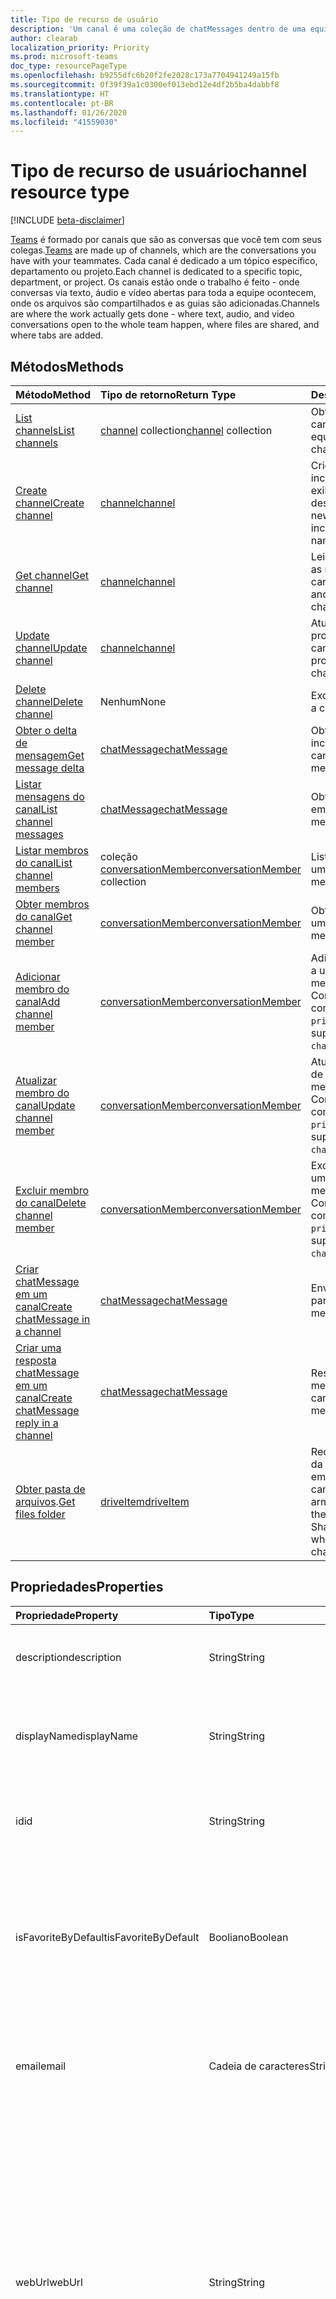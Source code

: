 ```yaml
---
title: Tipo de recurso de usuário
description: 'Um canal é uma coleção de chatMessages dentro de uma equipe. '
author: clearab
localization_priority: Priority
ms.prod: microsoft-teams
doc_type: resourcePageType
ms.openlocfilehash: b9255dfc6b20f2fe2028c173a7704941249a15fb
ms.sourcegitcommit: 0f39f39a1c0300ef013ebd12e4df2b5ba4dabbf8
ms.translationtype: HT
ms.contentlocale: pt-BR
ms.lasthandoff: 01/26/2020
ms.locfileid: "41559030"
---
```

# <a name="channel-resource-type"></a><span data-ttu-id="92c91-103">Tipo de recurso de usuário</span><span class="sxs-lookup"><span data-stu-id="92c91-103">channel resource type</span></span>

[!INCLUDE [beta-disclaimer](../../includes/beta-disclaimer.md)]

<span data-ttu-id="92c91-104">[Teams](../resources/team.md) é formado por canais que são as conversas que você tem com seus colegas.</span><span class="sxs-lookup"><span data-stu-id="92c91-104">[Teams](../resources/team.md) are made up of channels, which are the conversations you have with your teammates.</span></span> <span data-ttu-id="92c91-105">Cada canal é dedicado a um tópico específico, departamento ou projeto.</span><span class="sxs-lookup"><span data-stu-id="92c91-105">Each channel is dedicated to a specific topic, department, or project.</span></span> <span data-ttu-id="92c91-106">Os canais estão onde o trabalho é feito - onde conversas via texto, áudio e vídeo abertas para toda a equipe ocontecem, onde os arquivos são compartilhados e as guias são adicionadas.</span><span class="sxs-lookup"><span data-stu-id="92c91-106">Channels are where the work actually gets done - where text, audio, and video conversations open to the whole team happen, where files are shared, and where tabs are added.</span></span>

## <a name="methods"></a><span data-ttu-id="92c91-107">Métodos</span><span class="sxs-lookup"><span data-stu-id="92c91-107">Methods</span></span>

| <span data-ttu-id="92c91-108">Método</span><span class="sxs-lookup"><span data-stu-id="92c91-108">Method</span></span>       | <span data-ttu-id="92c91-109">Tipo de retorno</span><span class="sxs-lookup"><span data-stu-id="92c91-109">Return Type</span></span>  |<span data-ttu-id="92c91-110">Descrição</span><span class="sxs-lookup"><span data-stu-id="92c91-110">Description</span></span>|
|:---------------|:--------|:----------|
|[<span data-ttu-id="92c91-111">List channels</span><span class="sxs-lookup"><span data-stu-id="92c91-111">List channels</span></span>](../api/channel-list.md) | <span data-ttu-id="92c91-112">[channel](channel.md) collection</span><span class="sxs-lookup"><span data-stu-id="92c91-112">[channel](channel.md) collection</span></span> | <span data-ttu-id="92c91-113">Obtenha a lista de canais nessa equipe.</span><span class="sxs-lookup"><span data-stu-id="92c91-113">Get the list of channels in this team.</span></span>|
|[<span data-ttu-id="92c91-114">Create channel</span><span class="sxs-lookup"><span data-stu-id="92c91-114">Create channel</span></span>](../api/channel-post.md) | [<span data-ttu-id="92c91-115">channel</span><span class="sxs-lookup"><span data-stu-id="92c91-115">channel</span></span>](channel.md) | <span data-ttu-id="92c91-116">Crie um novo canal ao incluir o nome de exibição e a descrição.</span><span class="sxs-lookup"><span data-stu-id="92c91-116">Create a new channel by including the display name and description.</span></span>|
|[<span data-ttu-id="92c91-117">Get channel</span><span class="sxs-lookup"><span data-stu-id="92c91-117">Get channel</span></span>](../api/channel-get.md) | [<span data-ttu-id="92c91-118">channel</span><span class="sxs-lookup"><span data-stu-id="92c91-118">channel</span></span>](channel.md) | <span data-ttu-id="92c91-119">Leia as propriedades e as relações do canal.</span><span class="sxs-lookup"><span data-stu-id="92c91-119">Read properties and relationships of the channel.</span></span>|
|[<span data-ttu-id="92c91-120">Update channel</span><span class="sxs-lookup"><span data-stu-id="92c91-120">Update channel</span></span>](../api/channel-patch.md) | [<span data-ttu-id="92c91-121">channel</span><span class="sxs-lookup"><span data-stu-id="92c91-121">channel</span></span>](channel.md) | <span data-ttu-id="92c91-122">Atualize as propriedades do canal.</span><span class="sxs-lookup"><span data-stu-id="92c91-122">Update properties of the channel.</span></span>|
|[<span data-ttu-id="92c91-123">Delete channel</span><span class="sxs-lookup"><span data-stu-id="92c91-123">Delete channel</span></span>](../api/channel-delete.md) | <span data-ttu-id="92c91-124">Nenhum</span><span class="sxs-lookup"><span data-stu-id="92c91-124">None</span></span> | <span data-ttu-id="92c91-125">Exclua um canal.</span><span class="sxs-lookup"><span data-stu-id="92c91-125">Delete a channel.</span></span>|
|[<span data-ttu-id="92c91-126">Obter o delta de mensagem</span><span class="sxs-lookup"><span data-stu-id="92c91-126">Get message delta</span></span>](../api/chatmessage-delta.md)  | [<span data-ttu-id="92c91-127">chatMessage</span><span class="sxs-lookup"><span data-stu-id="92c91-127">chatMessage</span></span>](../resources/chatmessage.md) | <span data-ttu-id="92c91-128">Obtenha mensagens incrementais em um canal.</span><span class="sxs-lookup"><span data-stu-id="92c91-128">Get incremental messages in a channel.</span></span> |
|[<span data-ttu-id="92c91-129">Listar mensagens do canal</span><span class="sxs-lookup"><span data-stu-id="92c91-129">List channel messages</span></span>](../api/channel-list-messages.md)  | [<span data-ttu-id="92c91-130">chatMessage</span><span class="sxs-lookup"><span data-stu-id="92c91-130">chatMessage</span></span>](../resources/chatmessage.md) | <span data-ttu-id="92c91-131">Obtenha mensagens em um canal.</span><span class="sxs-lookup"><span data-stu-id="92c91-131">Get messages in a channel</span></span> |
|[<span data-ttu-id="92c91-132">Listar membros do canal</span><span class="sxs-lookup"><span data-stu-id="92c91-132">List channel members</span></span>](../api/conversationmember-list.md)| <span data-ttu-id="92c91-133">coleção [conversationMember](conversationmember.md)</span><span class="sxs-lookup"><span data-stu-id="92c91-133">[conversationMember](conversationmember.md) collection</span></span>| <span data-ttu-id="92c91-134">Liste os membros de um canal.</span><span class="sxs-lookup"><span data-stu-id="92c91-134">List the members of a channel.</span></span> |
|[<span data-ttu-id="92c91-135">Obter membros do canal</span><span class="sxs-lookup"><span data-stu-id="92c91-135">Get channel member</span></span>](../api/conversationmember-get.md)| [<span data-ttu-id="92c91-136">conversationMember</span><span class="sxs-lookup"><span data-stu-id="92c91-136">conversationMember</span></span>](conversationmember.md)| <span data-ttu-id="92c91-137">Obter um membro de um canal.</span><span class="sxs-lookup"><span data-stu-id="92c91-137">Get a member of a channel.</span></span> |
|[<span data-ttu-id="92c91-138">Adicionar membro do canal</span><span class="sxs-lookup"><span data-stu-id="92c91-138">Add channel member</span></span>](../api/conversationmember-add.md) | [<span data-ttu-id="92c91-139">conversationMember</span><span class="sxs-lookup"><span data-stu-id="92c91-139">conversationMember</span></span>](conversationmember.md)| <span data-ttu-id="92c91-140">Adicionar um membro a um canal.</span><span class="sxs-lookup"><span data-stu-id="92c91-140">Add a member to a channel.</span></span> <span data-ttu-id="92c91-141">Compatível apenas com o `channelType` de `private`.</span><span class="sxs-lookup"><span data-stu-id="92c91-141">Only supported for `channelType` of `private`.</span></span>|
|[<span data-ttu-id="92c91-142">Atualizar membro do canal</span><span class="sxs-lookup"><span data-stu-id="92c91-142">Update channel member</span></span>](../api/conversationmember-update.md) | [<span data-ttu-id="92c91-143">conversationMember</span><span class="sxs-lookup"><span data-stu-id="92c91-143">conversationMember</span></span>](conversationmember.md)| <span data-ttu-id="92c91-144">Atualizar um membro de um canal.</span><span class="sxs-lookup"><span data-stu-id="92c91-144">Update a member of a channel.</span></span> <span data-ttu-id="92c91-145">Compatível apenas com o `channelType` de `private`.</span><span class="sxs-lookup"><span data-stu-id="92c91-145">Only supported for `channelType` of `private`.</span></span>|
|[<span data-ttu-id="92c91-146">Excluir membro do canal</span><span class="sxs-lookup"><span data-stu-id="92c91-146">Delete channel member</span></span>](../api/conversationmember-delete.md) | [<span data-ttu-id="92c91-147">conversationMember</span><span class="sxs-lookup"><span data-stu-id="92c91-147">conversationMember</span></span>](conversationmember.md)| <span data-ttu-id="92c91-148">Excluir um membro de um canal.</span><span class="sxs-lookup"><span data-stu-id="92c91-148">Delete a member of a channel.</span></span> <span data-ttu-id="92c91-149">Compatível apenas com o `channelType` de `private`.</span><span class="sxs-lookup"><span data-stu-id="92c91-149">Only supported for `channelType` of `private`.</span></span>|
|[<span data-ttu-id="92c91-150">Criar chatMessage em um canal</span><span class="sxs-lookup"><span data-stu-id="92c91-150">Create chatMessage in a channel</span></span>](../api/channel-post-messages.md) | [<span data-ttu-id="92c91-151">chatMessage</span><span class="sxs-lookup"><span data-stu-id="92c91-151">chatMessage</span></span>](../resources/chatmessage.md) | <span data-ttu-id="92c91-152">Envie uma mensagem para um canal.</span><span class="sxs-lookup"><span data-stu-id="92c91-152">Send a message to a channel.</span></span> |
|[<span data-ttu-id="92c91-153">Criar uma resposta chatMessage em um canal</span><span class="sxs-lookup"><span data-stu-id="92c91-153">Create chatMessage reply in a channel</span></span>](../api/channel-post-messagereply.md) | [<span data-ttu-id="92c91-154">chatMessage</span><span class="sxs-lookup"><span data-stu-id="92c91-154">chatMessage</span></span>](../resources/chatmessage.md) | <span data-ttu-id="92c91-155">Responda a uma mensagem em um canal.</span><span class="sxs-lookup"><span data-stu-id="92c91-155">Reply to a message in a channel.</span></span>|
|<span data-ttu-id="92c91-156">[Obter pasta de arquivos](../api/driveitem-get.md).</span><span class="sxs-lookup"><span data-stu-id="92c91-156">[Get files folder](../api/driveitem-get.md)</span></span>| [<span data-ttu-id="92c91-157">driveItem</span><span class="sxs-lookup"><span data-stu-id="92c91-157">driveItem</span></span>](driveitem.md) | <span data-ttu-id="92c91-158">Recupera os detalhes da pasta do SharePoint em que os arquivos do canal estão armazenados.</span><span class="sxs-lookup"><span data-stu-id="92c91-158">Retrieves the details of the SharePoint folder where the files for the channel are stored.</span></span> |

## <a name="properties"></a><span data-ttu-id="92c91-159">Propriedades</span><span class="sxs-lookup"><span data-stu-id="92c91-159">Properties</span></span>

| <span data-ttu-id="92c91-160">Propriedade</span><span class="sxs-lookup"><span data-stu-id="92c91-160">Property</span></span>   | <span data-ttu-id="92c91-161">Tipo</span><span class="sxs-lookup"><span data-stu-id="92c91-161">Type</span></span> |<span data-ttu-id="92c91-162">Descrição</span><span class="sxs-lookup"><span data-stu-id="92c91-162">Description</span></span>|
|:---------------|:--------|:----------|
|<span data-ttu-id="92c91-163">description</span><span class="sxs-lookup"><span data-stu-id="92c91-163">description</span></span>|<span data-ttu-id="92c91-164">String</span><span class="sxs-lookup"><span data-stu-id="92c91-164">String</span></span>|<span data-ttu-id="92c91-165">Descrição textual opcional do canal.</span><span class="sxs-lookup"><span data-stu-id="92c91-165">Optional textual description for the channel.</span></span>|
|<span data-ttu-id="92c91-166">displayName</span><span class="sxs-lookup"><span data-stu-id="92c91-166">displayName</span></span>|<span data-ttu-id="92c91-167">String</span><span class="sxs-lookup"><span data-stu-id="92c91-167">String</span></span>|<span data-ttu-id="92c91-168">Nome do canal como ele aparecerá ao usuário no Microsoft Teams.</span><span class="sxs-lookup"><span data-stu-id="92c91-168">Channel name as it will appear to the user in Microsoft Teams.</span></span>|
|<span data-ttu-id="92c91-169">id</span><span class="sxs-lookup"><span data-stu-id="92c91-169">id</span></span>|<span data-ttu-id="92c91-170">String</span><span class="sxs-lookup"><span data-stu-id="92c91-170">String</span></span>|<span data-ttu-id="92c91-171">O identificador exclusivo do canal.</span><span class="sxs-lookup"><span data-stu-id="92c91-171">The channel's unique identifier.</span></span> <span data-ttu-id="92c91-172">Somente leitura.</span><span class="sxs-lookup"><span data-stu-id="92c91-172">Read-only.</span></span>|
|<span data-ttu-id="92c91-173">isFavoriteByDefault</span><span class="sxs-lookup"><span data-stu-id="92c91-173">isFavoriteByDefault</span></span>|<span data-ttu-id="92c91-174">Booliano</span><span class="sxs-lookup"><span data-stu-id="92c91-174">Boolean</span></span>|<span data-ttu-id="92c91-175">Indica se o canal deve automaticamente ser marcado como “favorito” para todos os membros da equipe.</span><span class="sxs-lookup"><span data-stu-id="92c91-175">Indicates whether the channel should automatically be marked 'favorite' for all members of the team.</span></span> <span data-ttu-id="92c91-176">Padrão: `false`.</span><span class="sxs-lookup"><span data-stu-id="92c91-176">Default: `false`.</span></span>|
|<span data-ttu-id="92c91-177">email</span><span class="sxs-lookup"><span data-stu-id="92c91-177">email</span></span>|<span data-ttu-id="92c91-178">Cadeia de caracteres</span><span class="sxs-lookup"><span data-stu-id="92c91-178">String</span></span>| <span data-ttu-id="92c91-179">O endereço de email para enviar mensagens ao canal.</span><span class="sxs-lookup"><span data-stu-id="92c91-179">The email address for sending messages to the channel.</span></span> <span data-ttu-id="92c91-180">Somente leitura.</span><span class="sxs-lookup"><span data-stu-id="92c91-180">Read-only.</span></span>|
|<span data-ttu-id="92c91-181">webUrl</span><span class="sxs-lookup"><span data-stu-id="92c91-181">webUrl</span></span>|<span data-ttu-id="92c91-182">String</span><span class="sxs-lookup"><span data-stu-id="92c91-182">String</span></span>|<span data-ttu-id="92c91-183">Um hiperlink que navegará até o canal no Microsoft Teams.</span><span class="sxs-lookup"><span data-stu-id="92c91-183">A hyperlink that will go to the channel in Microsoft Teams.</span></span> <span data-ttu-id="92c91-184">Essa é a URL que você recebe ao clicar com o botão direito do mouse em um canal Microsoft Teams e selecionar Obter o link para o canal.</span><span class="sxs-lookup"><span data-stu-id="92c91-184">This is the URL that you get when you right-click a channel in Microsoft Teams and select Get link to channel.</span></span> <span data-ttu-id="92c91-185">Essa URL deve ser tratada como um blob opaco e não analisado.</span><span class="sxs-lookup"><span data-stu-id="92c91-185">This URL should be treated as an opaque blob, and not parsed.</span></span> <span data-ttu-id="92c91-186">Somente leitura.</span><span class="sxs-lookup"><span data-stu-id="92c91-186">Read-only.</span></span>|
|<span data-ttu-id="92c91-187">membershipType</span><span class="sxs-lookup"><span data-stu-id="92c91-187">membershipType</span></span>|[<span data-ttu-id="92c91-188">channelMembershipType</span><span class="sxs-lookup"><span data-stu-id="92c91-188">channelMembershipType</span></span>](../resources/enums.md#channelmembershiptype-values)|<span data-ttu-id="92c91-189">O tipo do canal.</span><span class="sxs-lookup"><span data-stu-id="92c91-189">The type of the channel.</span></span> <span data-ttu-id="92c91-190">Pode ser definido durante a criação e não pode ser alterado.</span><span class="sxs-lookup"><span data-stu-id="92c91-190">Can be set during creation and cannot be changed.</span></span> <span data-ttu-id="92c91-191">Padrão: standard.</span><span class="sxs-lookup"><span data-stu-id="92c91-191">Default: standard.</span></span>|

## <a name="relationships"></a><span data-ttu-id="92c91-192">Relações</span><span class="sxs-lookup"><span data-stu-id="92c91-192">Relationships</span></span>

| <span data-ttu-id="92c91-193">Relação</span><span class="sxs-lookup"><span data-stu-id="92c91-193">Relationship</span></span> | <span data-ttu-id="92c91-194">Tipo</span><span class="sxs-lookup"><span data-stu-id="92c91-194">Type</span></span> |<span data-ttu-id="92c91-195">Descrição</span><span class="sxs-lookup"><span data-stu-id="92c91-195">Description</span></span>|
|:---------------|:--------|:----------|
|<span data-ttu-id="92c91-196">messages</span><span class="sxs-lookup"><span data-stu-id="92c91-196">messages</span></span>|<span data-ttu-id="92c91-197">[chatMessage](chatmessage.md) collection</span><span class="sxs-lookup"><span data-stu-id="92c91-197">[chatMessage](chatmessage.md) collection</span></span>|<span data-ttu-id="92c91-198">Uma coleção de todas as mensagens do canal.</span><span class="sxs-lookup"><span data-stu-id="92c91-198">A collection of all the messages in the channel.</span></span> <span data-ttu-id="92c91-199">Uma propriedade de navegação.</span><span class="sxs-lookup"><span data-stu-id="92c91-199">A navigation property.</span></span> <span data-ttu-id="92c91-200">Anulável.</span><span class="sxs-lookup"><span data-stu-id="92c91-200">Nullable.</span></span> <span data-ttu-id="92c91-201">No momento, esse API tem suporte apenas à leitura, mas eventualmente terá suporte a mensagens escritas também.</span><span class="sxs-lookup"><span data-stu-id="92c91-201">Currently this API only supports reading but will eventually support writing messages too.</span></span>|
|<span data-ttu-id="92c91-202">guias</span><span class="sxs-lookup"><span data-stu-id="92c91-202">tabs</span></span>|<span data-ttu-id="92c91-203">[teamsTab](../resources/teamstab.md) collection</span><span class="sxs-lookup"><span data-stu-id="92c91-203">[teamsTab](../resources/teamstab.md) collection</span></span>|<span data-ttu-id="92c91-204">Uma coleção de todas as guias do canal.</span><span class="sxs-lookup"><span data-stu-id="92c91-204">A collection of all the tabs in the channel.</span></span> <span data-ttu-id="92c91-205">Uma propriedade de navegação.</span><span class="sxs-lookup"><span data-stu-id="92c91-205">A navigation property.</span></span>|
|<span data-ttu-id="92c91-206">membros</span><span class="sxs-lookup"><span data-stu-id="92c91-206">members</span></span>|<span data-ttu-id="92c91-207">coleção [conversationMember](conversationmember.md)</span><span class="sxs-lookup"><span data-stu-id="92c91-207">[conversationMember](conversationmember.md) collection</span></span>|<span data-ttu-id="92c91-208">Uma coleção de registros de associação ligados ao canal.</span><span class="sxs-lookup"><span data-stu-id="92c91-208">A collection of membership records associated with the channel.</span></span>|
|<span data-ttu-id="92c91-209">filesFolder</span><span class="sxs-lookup"><span data-stu-id="92c91-209">filesFolder</span></span>|[<span data-ttu-id="92c91-210">driveItem</span><span class="sxs-lookup"><span data-stu-id="92c91-210">driveItem</span></span>](driveitem.md)|<span data-ttu-id="92c91-211">Metadados para o local em que os arquivos do canal estão armazenados.</span><span class="sxs-lookup"><span data-stu-id="92c91-211">Metadata for the location where the channel's files are stored.</span></span>|

## <a name="json-representation"></a><span data-ttu-id="92c91-212">Representação JSON</span><span class="sxs-lookup"><span data-stu-id="92c91-212">JSON representation</span></span>

<span data-ttu-id="92c91-213">Veja a seguir uma representação JSON do recurso.</span><span class="sxs-lookup"><span data-stu-id="92c91-213">The following is a JSON representation of the resource.</span></span>

<!-- {
  "blockType": "resource",
  "optionalProperties": [
    "messages"
  ],
  "keyProperty": "id",
  "@odata.type": "microsoft.graph.channel"
}-->

```json
{
  "description": "string",
  "displayName": "string",
  "id": "string (identifier)",
  "isFavoriteByDefault": true,
  "email": "string",
  "webUrl": "string",
  "membershipType": "channelMembershipType"
}
```

<!-- uuid: 8fcb5dbc-d5aa-4681-8e31-b001d5168d79
2015-10-25 14:57:30 UTC -->
<!--
{
  "type": "#page.annotation",
  "description": "channel resource",
  "keywords": "",
  "section": "documentation",
  "tocPath": "",
  "suppressions": []
}
-->
